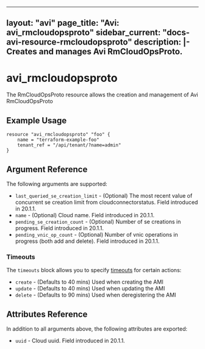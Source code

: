 <!--
    Copyright 2021 VMware, Inc.
    SPDX-License-Identifier: Mozilla Public License 2.0
-->
---
layout: "avi"
page_title: "Avi: avi_rmcloudopsproto"
sidebar_current: "docs-avi-resource-rmcloudopsproto"
description: |-
  Creates and manages Avi RmCloudOpsProto.
---

# avi_rmcloudopsproto

The RmCloudOpsProto resource allows the creation and management of Avi RmCloudOpsProto

## Example Usage

```hcl
resource "avi_rmcloudopsproto" "foo" {
    name = "terraform-example-foo"
    tenant_ref = "/api/tenant/?name=admin"
}
```

## Argument Reference

The following arguments are supported:

* `last_queried_se_creation_limit` - (Optional) The most recent value of concurrent se creation limit from cloudconnectorstatus. Field introduced in 20.1.1.
* `name` - (Optional) Cloud name. Field introduced in 20.1.1.
* `pending_se_creation_count` - (Optional) Number of se creations in progress. Field introduced in 20.1.1.
* `pending_vnic_op_count` - (Optional) Number of vnic operations in progress (both add and delete). Field introduced in 20.1.1.


### Timeouts

The `timeouts` block allows you to specify [timeouts](https://www.terraform.io/docs/configuration/resources.html#timeouts) for certain actions:

* `create` - (Defaults to 40 mins) Used when creating the AMI
* `update` - (Defaults to 40 mins) Used when updating the AMI
* `delete` - (Defaults to 90 mins) Used when deregistering the AMI

## Attributes Reference

In addition to all arguments above, the following attributes are exported:

* `uuid` -  Cloud uuid. Field introduced in 20.1.1.

